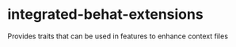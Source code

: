 # integrated-behat-extensions
Provides traits that can be used in features to enhance context files

